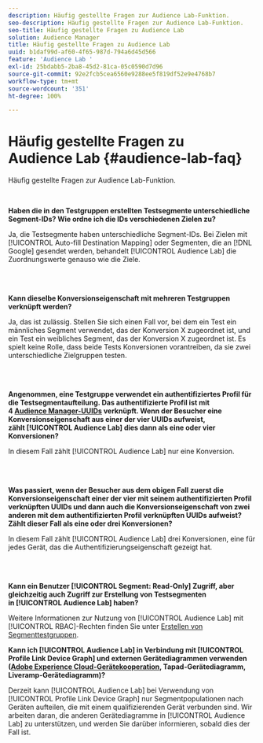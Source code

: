 ```yaml
---
description: Häufig gestellte Fragen zur Audience Lab-Funktion.
seo-description: Häufig gestellte Fragen zur Audience Lab-Funktion.
seo-title: Häufig gestellte Fragen zu Audience Lab
solution: Audience Manager
title: Häufig gestellte Fragen zu Audience Lab
uuid: b1daf99d-af60-4f65-987d-794a6d45d566
feature: 'Audience Lab '
exl-id: 25bdabb5-2ba8-45d2-81ca-05c0590d7d96
source-git-commit: 92e2fcb5cea6560e9288ee5f819df52e9e4768b7
workflow-type: tm+mt
source-wordcount: '351'
ht-degree: 100%

---
```


# Häufig gestellte Fragen zu Audience Lab {#audience-lab-faq}

Häufig gestellte Fragen zur Audience Lab-Funktion.

<!-- 

audience-lab-faq.xml

 -->

<br>

**Haben die in den Testgruppen erstellten Testsegmente unterschiedliche Segment-IDs? Wie ordne ich die IDs verschiedenen Zielen zu?**

Ja, die Testsegmente haben unterschiedliche Segment-IDs. Bei Zielen mit [!UICONTROL Auto-fill Destination Mapping] oder Segmenten, die an [!DNL Google] gesendet werden, behandelt [!UICONTROL Audience Lab] die Zuordnungswerte genauso wie die Ziele.

<br> 

**Kann dieselbe Konversionseigenschaft mit mehreren Testgruppen verknüpft werden?**

Ja, das ist zulässig. Stellen Sie sich einen Fall vor, bei dem ein Test ein männliches Segment verwendet, das der Konversion X zugeordnet ist, und ein Test ein weibliches Segment, das der Konversion X zugeordnet ist. Es spielt keine Rolle, dass beide Tests Konversionen vorantreiben, da sie zwei unterschiedliche Zielgruppen testen.

<br> 

**Angenommen, eine Testgruppe verwendet ein authentifiziertes Profil für die Testsegmentaufteilung. Das authentifizierte Profil ist mit 4 [Audience Manager-UUIDs](../reference/ids-in-aam.md) verknüpft. Wenn der Besucher eine Konversionseigenschaft aus einer der vier UUIDs aufweist, zählt [!UICONTROL Audience Lab] dies dann als eine oder vier Konversionen?**

In diesem Fall zählt [!UICONTROL Audience Lab] nur eine Konversion.

<br> 

**Was passiert, wenn der Besucher aus dem obigen Fall zuerst die Konversionseigenschaft einer der vier mit seinem authentifizierten Profil verknüpften UUIDs und dann auch die Konversionseigenschaft von zwei anderen mit dem authentifizierten Profil verknüpften UUIDs aufweist? Zählt dieser Fall als eine oder drei Konversionen?**

In diesem Fall zählt [!UICONTROL Audience Lab] drei Konversionen, eine für jedes Gerät, das die Authentifizierungseigenschaft gezeigt hat.

<br> 

**Kann ein Benutzer [!UICONTROL Segment: Read-Only] Zugriff, aber gleichzeitig auch Zugriff zur Erstellung von Testsegmenten in [!UICONTROL Audience Lab] haben?**

Weitere Informationen zur Nutzung von [!UICONTROL Audience Lab] mit [!UICONTROL RBAC]-Rechten finden Sie unter [Erstellen von Segmenttestgruppen](../features/audience-lab/audience-lab-manage-test-groups.md#create-test-groups).

**Kann ich [!UICONTROL Audience Lab] in Verbindung mit [!UICONTROL Profile Link Device Graph] und externen Gerätediagrammen verwenden ([Adobe Experience Cloud-Gerätekooperation](https://docs.adobe.com/content/help/de-DE/device-co-op/using/home.html), Tapad-Gerätediagramm, Liveramp-Gerätediagramm)?**

Derzeit kann [!UICONTROL Audience Lab] bei Verwendung von [!UICONTROL Profile Link Device Graph] nur Segmentpopulationen nach Geräten aufteilen, die mit einem qualifizierenden Gerät verbunden sind. Wir arbeiten daran, die anderen Gerätediagramme in [!UICONTROL Audience Lab] zu unterstützen, und werden Sie darüber informieren, sobald dies der Fall ist.
